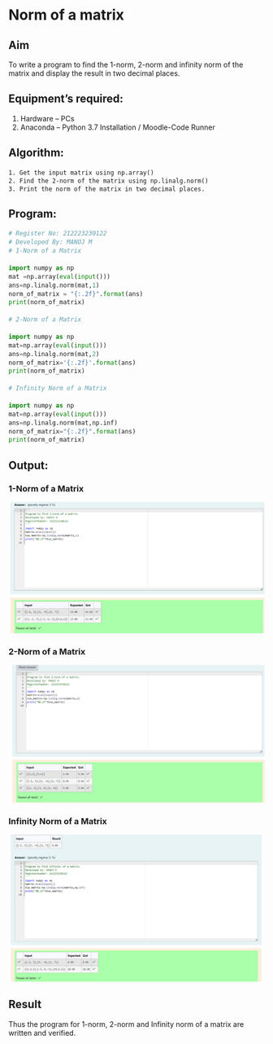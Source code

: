 # Norm of a matrix
## Aim
To write a program to find the 1-norm, 2-norm and infinity norm of the matrix and display the result in two decimal places.
## Equipment’s required:
1.	Hardware – PCs
2.	Anaconda – Python 3.7 Installation / Moodle-Code Runner
## Algorithm:
	1. Get the input matrix using np.array()   
    2. Find the 2-norm of the matrix using np.linalg.norm()
	3. Print the norm of the matrix in two decimal places.
## Program:
```Python
# Register No: 212223230122
# Developed By: MANOJ M
# 1-Norm of a Matrix

import numpy as np
mat =np.array(eval(input()))
ans=np.linalg.norm(mat,1)
norm_of_matrix = "{:.2f}".format(ans)
print(norm_of_matrix)

# 2-Norm of a Matrix

import numpy as np
mat=np.array(eval(input()))
ans=np.linalg.norm(mat,2)
norm_of_matrix='{:.2f}'.format(ans)
print(norm_of_matrix)

# Infinity Norm of a Matrix

import numpy as np
mat=np.array(eval(input()))
ans=np.linalg.norm(mat,np.inf)
norm_of_matrix="{:.2f}".format(ans)
print(norm_of_matrix)


```
## Output:
### 1-Norm of a Matrix
![alt text](<Screenshot 2024-03-24 085938.png>)

### 2-Norm of a Matrix
![alt text](<Screenshot 2024-03-24 085950.png>)
### Infinity Norm of a Matrix
![alt text](<Screenshot 2024-03-24 090002.png>)

## Result
Thus the program for 1-norm, 2-norm and Infinity norm of a matrix are written and verified.
